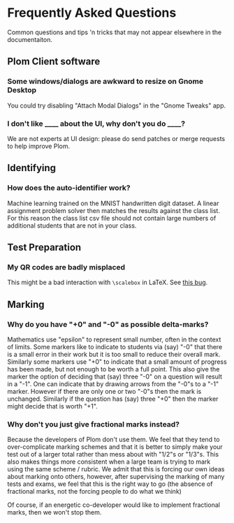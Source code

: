 <!--
__copyright__ = "Copyright (C) 2019-2020 Colin B. Macdonald"
__license__ = "AGPL-3.0-or-later"
 -->

Frequently Asked Questions
==========================

Common questions and tips 'n tricks that may not appear elsewhere in the
documentaiton.


Plom Client software
--------------------

### Some windows/dialogs are awkward to resize on Gnome Desktop

You could try disabling "Attach Modal Dialogs" in the "Gnome Tweaks" app.


### I don't like ____ about the UI, why don't you do ____?

We are not experts at UI design: please do send patches or merge requests
to help improve Plom.


Identifying
-----------

### How does the auto-identifier work?

Machine learning trained on the MNIST handwritten digit dataset.  A linear
assignment problem solver then matches the results against the class list.
For this reason the class list csv file should not contain large numbers
of additional students that are not in your class.


Test Preparation
----------------

### My QR codes are badly misplaced

This might be a bad interaction with `\scalebox` in LaTeX.
See [this bug](https://gitlab.com/plom/plom/issues/207).


Marking
-------

### Why do you have "+0" and "-0" as possible delta-marks?

Mathematics use "epsilon" to represent small number, often in the context of limits. Some markers like to indicate to students via (say) "-0" that there is a small error in their work but it is too small to reduce their overall mark. Similarly some markers use "+0" to indicate that a small amount of progress has been made, but not enough to be worth a full point. This also give the marker the option of deciding that (say) three "-0" on a question will result in a "-1". One can indicate that by drawing arrows from the "-0"s to a "-1" marker. However if there are only one or two "-0"s then the mark is unchanged. Similarly if the question has (say) three "+0" then the marker might decide that is worth "+1".

### Why don't you just give fractional marks instead?

Because the developers of Plom don't use them. We feel that they tend to over-complicate marking schemes and that it is better to simply make your test out of a larger total rather than mess about with "1/2"s or "1/3"s. This also makes things more consistent when a large team is trying to mark using the same scheme / rubric. We admit that this is forcing our own ideas about marking onto others, however, after supervising the marking of many tests and exams, we feel that this is the right way to go (the absence of fractional marks, not the forcing people to do what we think)

Of course, if an energetic co-developer would like to implement fractional marks, then we won't stop them. 
